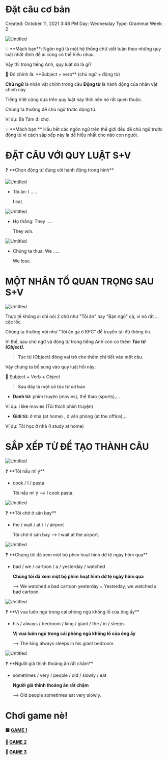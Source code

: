 # Đặt câu cơ bản

Created: October 11, 2021 3:48 PM
Day: Wednesday
Type: Grammar
Week: 2

![Untitled](%C4%90a%CC%A3%CC%86t%20ca%CC%82u%20co%CC%9B%20ba%CC%89n%20429bc0ab339043b89cc789b9586fc0c8/Untitled.png)

<aside>
💡 **Mách bạn**: Ngôn ngữ là một hệ thống chữ viết tuân theo những quy luật nhất định để ai cũng có thể hiểu nhau.

</aside>

Vậy thì trong tiếng Anh, quy luật đó là gì?

<aside>
📌 Đó chính là: **Subject + verb**
                    (chủ ngữ + động từ)

</aside>

**Chủ ngữ** là nhân vật chính trong câu
**Động từ** là hành động của nhân vật chính này

Tiếng Việt cũng dựa trên quy luật này thôi nên nó rất quen thuộc. 

Chúng ta thường để chủ ngữ trước động từ. 

Ví dụ: Bà Tám đi chợ. 

<aside>
💡 **Mách bạn:** Hầu hết các ngôn ngữ trên thế giới đều để chủ ngữ trước động từ vì cách sắp xếp này là dễ hiểu nhất cho não con người.

</aside>

# ĐẶT CÂU VỚI QUY LUẬT S+V

<aside>
❓ **Chọn động từ đúng với hành động trong hình**

</aside>

![Untitled](%C4%90a%CC%A3%CC%86t%20ca%CC%82u%20co%CC%9B%20ba%CC%89n%20429bc0ab339043b89cc789b9586fc0c8/Untitled%201.png)

- Tôi ăn: I .....
    
    I eat.
    

![Untitled](%C4%90a%CC%A3%CC%86t%20ca%CC%82u%20co%CC%9B%20ba%CC%89n%20429bc0ab339043b89cc789b9586fc0c8/Untitled%202.png)

- Họ thắng: They .....
    
    They win. 
    

![Untitled](%C4%90a%CC%A3%CC%86t%20ca%CC%82u%20co%CC%9B%20ba%CC%89n%20429bc0ab339043b89cc789b9586fc0c8/Untitled%203.png)

- Chúng ta thua: We .....
    
    We lose.
    

# MỘT NHÂN TỐ QUAN TRỌNG SAU S+V

![Untitled](%C4%90a%CC%A3%CC%86t%20ca%CC%82u%20co%CC%9B%20ba%CC%89n%20429bc0ab339043b89cc789b9586fc0c8/Untitled%204.png)

Thực tế không ai chỉ nói 2 chữ như "Tôi ăn" hay "Bạn ngủ" cả, vì nó rất … cộc lốc.

Chúng ta thường nói như "Tôi ăn gà ở KFC" để truyền tải đủ thông tin. 

Vì thế, sau chủ ngữ và động từ trong tiếng Anh còn có thêm ***Túc từ (Object).***

> **Túc từ (Object) đóng vai trò cho thêm chi tiết vào một câu.**
> 

Vậy chúng ta bổ sung vào quy luật hồi nãy:

<aside>
📌 Subject + Verb + Object

</aside>

> **Sau đây là một số túc từ cơ bản**
> 

- **Danh từ:** phim truyện (movies), thể thao (sports),...

Ví dụ: I like movies (Tôi thích phim truyện)

- **Giới từ:** ở nhà (at home) , ở văn phòng (at the office),…

Ví dụ: Tôi học ở nhà (I study at home) 

# SẮP XẾP TỪ ĐỂ TẠO THÀNH CÂU

![Untitled](%C4%90a%CC%A3%CC%86t%20ca%CC%82u%20co%CC%9B%20ba%CC%89n%20429bc0ab339043b89cc789b9586fc0c8/Untitled%205.png)

<aside>
❓ **Tôi nấu mì ý**

</aside>

- cook / I / pasta
    
    Tôi nấu mì ý —> I cook pasta.
    

![Untitled](%C4%90a%CC%A3%CC%86t%20ca%CC%82u%20co%CC%9B%20ba%CC%89n%20429bc0ab339043b89cc789b9586fc0c8/Untitled%206.png)

<aside>
❓ **Tôi chờ ở sân bay**

</aside>

- the / wait / at / I / airport
    
    Tôi chờ ở sân bay —> I wait at the airport.
    

![Untitled](%C4%90a%CC%A3%CC%86t%20ca%CC%82u%20co%CC%9B%20ba%CC%89n%20429bc0ab339043b89cc789b9586fc0c8/Untitled%207.png)

<aside>
❓ **Chúng tôi đã xem một bộ phim hoạt hình dở tệ ngày hôm qua**

</aside>

- bad / we / cartoon / a / yesterday / watched
    
    **Chúng tôi đã xem một bộ phim hoạt hình dở tệ ngày hôm qua**
    
    —> We watched a bad cartoon yesterday = Yesterday, we watched a bad cartoon.
    

![Untitled](%C4%90a%CC%A3%CC%86t%20ca%CC%82u%20co%CC%9B%20ba%CC%89n%20429bc0ab339043b89cc789b9586fc0c8/Untitled%208.png)

<aside>
❓ **Vị vua luôn ngủ trong cái phòng ngủ khổng lồ của ông ấy**

</aside>

- his / always / bedroom / king / giant / the / in / sleeps
    
    **Vị vua luôn ngủ trong cái phòng ngủ khổng lồ của ông ấy**
    
    —> The king always sleeps in his giant bedroom.
    

![Untitled](%C4%90a%CC%A3%CC%86t%20ca%CC%82u%20co%CC%9B%20ba%CC%89n%20429bc0ab339043b89cc789b9586fc0c8/Untitled%209.png)

<aside>
❓ **Người già thỉnh thoảng ăn rất chậm**

</aside>

- sometimes / very / people / old / slowly / eat
    
    **Người già thỉnh thoảng ăn rất chậm** 
    
    —> Old people sometimes eat very slowly.
    

# Chơi game nè!

**🟨 [GAME 1](https://www.englisch-hilfen.de/en/exercises/word_order/sentences3.htm)**

**💞 [GAME 2](https://www.englisch-hilfen.de/en/exercises/word_order/sentences5.htm)**

**💚 [GAME 3](https://www.englisch-hilfen.de/en/exercises/word_order/sentences4.htm)**